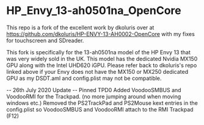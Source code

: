 # HP_Envy_13-ah0501na_OpenCore

This repo is a fork of the excellent work by dkoluris over at https://github.com/dkoluris/HP-ENVY-13-AH0002-OpenCore with my fixes for touchscreen and SDreader.

This fork is specifically for the 13-ah0501na model of the HP Envy 13 that was very widely sold in the UK. This model has the dedicated Nvidia MX150 GPU along with the Intel UHD620 iGPU.  Please refer back to dkoluris's repo linked above if your Envy does not have the MX150 or MX250 dedicated GPU as my DSDT.aml and config.plist may not be compatible.

-- 26th July 2020 Update --
Pinned TPD0
Added VoodooSMBUS and VoodooRMI for the Trackpad. (no more jumping around when moving windows etc.)
Removed the PS2TrackPad and PS2Mouse kext entries in the config.plist so VoodooSMBUS and VoodooRMI attach to the RMI Trackpad (F12)
